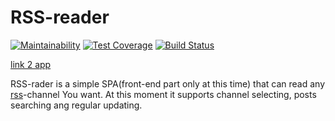 # RSS-reader

[![Maintainability](https://api.codeclimate.com/v1/badges/88f6df9ab39ed01627c2/maintainability)](https://codeclimate.com/github/TyrionFront/frontend-project-lvl3/maintainability)
[![Test Coverage](https://api.codeclimate.com/v1/badges/88f6df9ab39ed01627c2/test_coverage)](https://codeclimate.com/github/TyrionFront/frontend-project-lvl3/test_coverage)
[![Build Status](https://travis-ci.org/TyrionFront/frontend-project-lvl3.svg?branch=master)](https://travis-ci.org/TyrionFront/frontend-project-lvl3)

[link 2 app](https://my-rss_reader.surge.sh)

RSS-rader is a simple SPA(front-end part only at this time) that can read any [rss](https://en.wikipedia.org/wiki/RSS)-channel You want. At this moment it supports channel selecting, posts searching ang regular updating.
